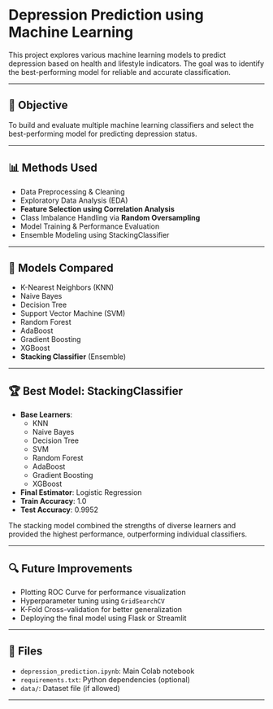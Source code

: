 # Depression Prediction using Machine Learning

This project explores various machine learning models to predict depression based on health and lifestyle indicators. The goal was to identify the best-performing model for reliable and accurate classification.

---

## 🧠 Objective

To build and evaluate multiple machine learning classifiers and select the best-performing model for predicting depression status.

---

## 📊 Methods Used

- Data Preprocessing & Cleaning
- Exploratory Data Analysis (EDA)
- **Feature Selection using Correlation Analysis**
- Class Imbalance Handling via **Random Oversampling**
- Model Training & Performance Evaluation
- Ensemble Modeling using StackingClassifier

---

## 🤖 Models Compared

- K-Nearest Neighbors (KNN)
- Naive Bayes
- Decision Tree
- Support Vector Machine (SVM)
- Random Forest
- AdaBoost
- Gradient Boosting
- XGBoost
- **Stacking Classifier** (Ensemble)

---

## 🏆 Best Model: StackingClassifier

- **Base Learners**:
  - KNN
  - Naive Bayes
  - Decision Tree
  - SVM
  - Random Forest
  - AdaBoost
  - Gradient Boosting
  - XGBoost
- **Final Estimator**: Logistic Regression
- **Train Accuracy**: 1.0  
- **Test Accuracy**: 0.9952

The stacking model combined the strengths of diverse learners and provided the highest performance, outperforming individual classifiers.

---

## 🔍 Future Improvements

- Plotting ROC Curve for performance visualization
- Hyperparameter tuning using `GridSearchCV`
- K-Fold Cross-validation for better generalization
- Deploying the final model using Flask or Streamlit

---

## 📁 Files

- `depression_prediction.ipynb`: Main Colab notebook
- `requirements.txt`: Python dependencies (optional)
- `data/`: Dataset file (if allowed)

---



